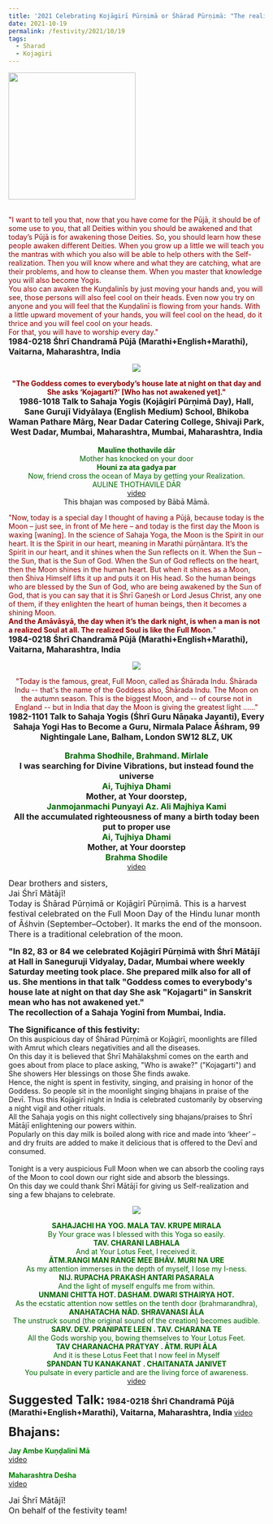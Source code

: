 ```yaml
---
title: '2021 Celebrating Kojāgirī Pūrṇimā or Śhārad Pūrṇimā: "The realized Soul is like the Full Moon" '
date: 2021-10-19
permalink: /festivity/2021/10/19
tags:
  - Sharad
  - Kojagiri
---
```


<div style="text-align: left"><img src="/images/image1.png" width="250" /></div><br>

<p>
<font color="DarkRed">"I want to tell you that, now that you have come for the Pūjā, it should be of some use to you, that all Deities within you should be awakened and that today’s Pūjā is for awakening those Deities. So, you should learn how these people awaken different Deities. When you grow up a little we will teach you the mantras with which you also will be able to help others with the Self-realization. Then you will know where and what they are catching, what are their problems, and how to cleanse them. When you master that knowledge you will also become Yogis.<br>
You also can awaken the Kuṇḍalinīs by just moving your hands and, you will see, those persons will also feel cool on their heads. Even now you try on anyone and you will feel that the Kuṇḍalinī is flowing from your hands. With a little upward movement of your hands, you will feel cool on the head, do it thrice and you will feel cool on your heads.<br>
For that, you will have to worship every day."</font><br>
<font size="+0"><b>1984-0218 Śhrī Chandramā Pūjā (Marathi+English+Marathi), Vaitarna, Maharashtra, India</b></font>
</p>

<div style="text-align: center"><img src="/images/image791.png" /></div>

<p style=" text-align:center;">
<font color="DarkRed"><b>"The Goddess comes to everybody’s house late at night on that day and She asks ‘Kojagarti?’ [Who has not awakened yet]."</b></font><br>
<font size="+0"><b>1986-1018 Talk to Sahaja Yogis (Kojāgirī Pūrṇimā Day), Hall, Sane Gurujī Vidyālaya (English Medium) School, Bhikoba Waman Pathare Mārg, Near Dadar Catering College, Shivaji Park, West Dadar, Mumbai, Maharashtra, Mumbai, Maharashtra, India</b></font><br>
<br>
<font color="DarkGreen"><b>Mauline thothavile dār</b><br>
Mother has knocked on your door<br>
<b>Houni za ata gadya par</b><br>
Now, friend cross the ocean of Maya by getting your Realization.<br>
AULINE THOTHAVILE DĀR</font><br>
<a href="https://youtu.be/TEFYMvTc6V0">video</a><br>
This bhajan was composed by Bābā Māmā.
</p>

<p>
<font color="DarkRed">"Now, today is a special day I thought of having a Pūjā, because today is the Moon – just see, in front of Me here – and today is the first day the Moon is waxing [waning]. In the science of Sahaja Yoga, the Moon is the Spirit in our heart. It is the Spirit in our heart, meaning in Marathi pūrṇāntara. It’s the Spirit in our heart, and it shines when the Sun reflects on it. When the Sun – the Sun, that is the Sun of God. When the Sun of God reflects on the heart, then the Moon shines in the human heart. But when it shines as a Moon, then Śhiva Himself lifts it up and puts it on His head. So the human beings who are blessed by the Sun of God, who are being awakened by the Sun of God, that is you can say that it is Śhrī Gaṇeśh or Lord Jesus Christ, any one of them, if they enlighten the heart of human beings, then it becomes a shining Moon.<br>
<b>And the Amāvāsyā, the day when it’s the dark night, is when a man is not a realized Soul at all. The realized Soul is like the Full Moon.</b>"</font><br>
<font size="+0"><b>1984-0218 Śhrī Chandramā Pūjā (Marathi+English+Marathi), Vaitarna, Maharashtra, India</b></font>
</p>

<div style="text-align: center"><img src="/images/image792.png" /></div>

<p style=" text-align:center;">
<font color="DarkRed">"Today is the famous, great, Full Moon, called as Śhārada Indu. Śhārada Indu -- that's the name of the Goddess also, Śhārada Indu. The Moon on the autumn season. This is the biggest Moon, and -- of course not in England -- but in India that day the Moon is giving the greatest light ......"</font><br>
<font size="+0"><b>1982-1101 Talk to Sahaja Yogis (Śhrī Guru Nāṇaka Jayanti), Every Sahaja Yogi Has to Become a Guru, Nirmala Palace Āśhram, 99 Nightingale Lane, Balham, London SW12 8LZ, UK</b></font><br>
<br>
<font color="DarkGreen"><font size="+0"><b>Brahma Shodhile, Brahmand. Mirlale</b></font></font><br>
<font size="+0"><b>I was searching for Divine Vibrations, but instead found the universe</b></font><br>
<font color="DarkGreen"><font size="+0"><b>Ai, Tujhiya Dhami</b></font></font><br>
<font size="+0"><b>Mother, at Your doorstep,</b></font><br>
<font color="DarkGreen"><font size="+0"><b>Janmojanmachi Punyayi Az. Ali Majhiya Kami</b></font></font><br>
<font size="+0"><b>All the accumulated righteousness of many a birth today been put to proper use</b></font><br>
<font color="DarkGreen"><font size="+0"><b>Ai, Tujhiya Dhami</b></font></font><br>
<font size="+0"><b>Mother, at Your doorstep</b></font><br>
<font color="DarkGreen"><font size="+0"><b>Brahma Shodile</b></font></font><br>
<a href="https://youtu.be/OV64d6HbXHs">video</a>
</p>

<p>
<font size="+0">Dear brothers and sisters,<br>
Jai Śhrī Mātājī!<br>
Today is Śhārad Pūrṇimā or Kojāgirī Pūrṇimā.  This is a harvest festival celebrated on the Full Moon Day of the Hindu lunar month of Āśhvin (September–October). It marks the end of the monsoon. There is a traditional celebration of the moon.</font>
</p>

<p>
<font size="+0"><b>"In 82, 83 or 84 we celebrated Kojāgirī Pūrṇimā with Śhrī Mātājī at Hall in Saneguruji Vidyalay, Dadar, Mumbai where weekly Saturday meeting took place. She prepared milk also for all of us.
She mentions in that talk "Goddess comes to everybody's house late at night on that day She ask "Kojagarti" in Sanskrit mean who has not awakened yet."<br>
The recollection of a Sahaja Yoginī from Mumbai, India.</b></font>
</p>

<p>
<font size="+0"><b>The Significance of this festivity:</b></font><br>
On this auspicious day of Śhārad Pūrṇimā or Kojāgirī, moonlights are filled with Amrut which clears negativities and all the diseases.<br>
On this day it is believed that Śhrī Mahālakṣhmī comes on the earth and goes about from place to place asking, "Who is awake?" ("Kojagarti") and She showers Her blessings on those She finds awake.<br>
Hence, the night is spent in festivity, singing, and praising in honor of the Goddess. So people sit in the moonlight singing bhajans in praise of the Devī. Thus this Kojāgirī night in India is celebrated customarily by observing a night vigil and other rituals.<br>
All the Sahaja yogis on this night collectively sing bhajans/praises to Śhrī Mātājī enlightening our powers within.<br>
Popularly on this day milk is boiled along with rice and made into  ‘kheer’ – and dry fruits are added to make it delicious that is offered to the Devī and consumed.<br>
<br>
Tonight is a very auspicious Full Moon when we can absorb the cooling rays of the Moon to cool down our right side and absorb the blessings.<br>
On this day we could thank Śhrī Mātājī for giving us Self-realization and sing a few bhajans to celebrate. 
</p>

<div style="text-align: center"><img src="/images/image793.png" /></div>

<p style="color:DarkGreen; text-align:center;">
<b>SAHAJACHI HA YOG. MALA TAV. KRUPE MIRALA</b><br>
By Your grace was I blessed with this Yoga so easily.<br>
<b>TAV. CHARANI LABHALA</b><br>
And at Your Lotus Feet, I received it.<br>
<b>ĀTM.RANGI MAN RANGE MEE BHĀV. MURI NA URE</b><br>
As my attention immerses in the depth of myself, I lose my I-ness.<br>
<b>NIJ. RUPACHA PRAKASH ANTARI PASARALA</b><br>
And the light of myself engulfs me from within.<br>
<b>UNMANI CHITTA HOT. DASHAM. DWARI STHAIRYA HOT.</b><br>
As the ecstatic attention now settles on the tenth door (brahmarandhra),<br>
<b>ANAHATACHA NĀD. SHRAVANASI ĀLA</b><br>
The unstruck sound (the original sound of the creation) becomes audible.<br>
<b>SARV. DEV. PRANIPATE LEEN . TAV. CHARANA TE</b><br>
All the Gods worship you, bowing themselves to Your Lotus Feet.<br>
<b>TAV CHARANACHA PRATYAY . ĀTM. RUPI ĀLA</b><br>
And it is these Lotus Feet that I now feel in Myself<br>
<b>SPANDAN TU KANAKANAT . CHAITANATA JANIVET</b><br>
You pulsate in every particle and are the living force of awareness.<br>
<a href="https://seven-teams.github.io/Videos_Links.html">video</a>
</p>

<font size="+2"><b>Suggested Talk:</b></font> 
<font size="+0"><b>1984-0218 Śhrī Chandramā Pūjā (Marathi+English+Marathi), Vaitarna, Maharashtra, India</b></font>
<a href="https://seven-teams.github.io/Videos_Links.html">video</a><br>

<font size="+2"><b>Bhajans:</b></font>

<p>
<font color="green"><b>Jay Ambe Kuṇḍalinī Mā</b></font><br>
<a href="https://seven-teams.github.io/Videos_Links.html">video</a>
</p>

<p>
<font color="green"><b>Maharashtra Deśha</b></font><br>
<a href="https://youtu.be/0gT3SnIwI4M">video</a> 
</p>

<p>
<font size="+0">Jai Śhrī Mātājī!<br>
On behalf of the festivity team!</font>
</p>